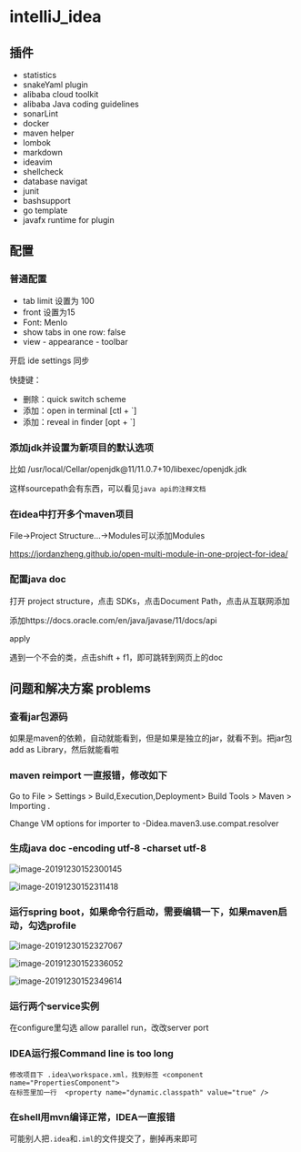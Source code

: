 # intelliJ_idea

## 插件

- statistics
- snakeYaml plugin
- alibaba cloud toolkit
- alibaba Java coding guidelines
- sonarLint
- docker
- maven helper
- lombok
- markdown
- ideavim
- shellcheck
- database navigat
- junit
- bashsupport
- go template
- javafx runtime for plugin


## 配置

### 普通配置

- tab limit 设置为 100
- front 设置为15
- Font: Menlo
- show tabs in one row: false
- view - appearance - toolbar

开启 ide settings 同步

快捷键：
- 删除：quick switch scheme
- 添加：open in terminal [ctl + `]
- 添加：reveal in finder [opt + `]

### 添加jdk并设置为新项目的默认选项

比如 /usr/local/Cellar/openjdk@11/11.0.7+10/libexec/openjdk.jdk

这样sourcepath会有东西，可以看见`java api的注释文档`


### 在idea中打开多个maven项目

File->Project Structure…->Modules可以添加Modules

https://jordanzheng.github.io/open-multi-module-in-one-project-for-idea/


### 配置java doc

打开 project structure，点击 SDKs，点击Document Path，点击从互联网添加

添加https://docs.oracle.com/en/java/javase/11/docs/api

apply

遇到一个不会的类，点击shift + f1，即可跳转到网页上的doc


## 问题和解决方案 problems

### 查看jar包源码

如果是maven的依赖，自动就能看到，但是如果是独立的jar，就看不到。把jar包 add as Library，然后就能看啦


### maven reimport 一直报错，修改如下

Go to File > Settings > Build,Execution,Deployment> Build Tools > Maven > Importing .

Change VM options for importer to -Didea.maven3.use.compat.resolver


### 生成java doc -encoding utf-8 -charset utf-8

![image-20191230152300145](intelliJ_idea.assets/image-20191230152300145.png)

![image-20191230152311418](intelliJ_idea.assets/image-20191230152311418.png)


### 运行spring boot，如果命令行启动，需要编辑一下，如果maven启动，勾选profile

![image-20191230152327067](intelliJ_idea.assets/image-20191230152327067.png)

![image-20191230152336052](intelliJ_idea.assets/image-20191230152336052.png)

![image-20191230152349614](intelliJ_idea.assets/image-20191230152349614.png)

### 运行两个service实例

在configure里勾选 allow parallel run，改改server port

### IDEA运行报Command line is too long

```
修改项目下 .idea\workspace.xml，找到标签 <component name="PropertiesComponent">
在标签里加一行  <property name="dynamic.classpath" value="true" />
```

### 在shell用mvn编译正常，IDEA一直报错

可能别人把`.idea`和`.iml`的文件提交了，删掉再来即可
